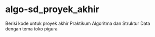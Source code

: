 # algo-sd_proyek_akhir
Berisi kode untuk proyek akhir Praktikum Algoritma dan Struktur Data dengan tema toko pigura
